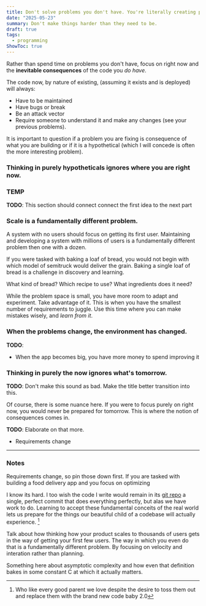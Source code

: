 ```yaml
---
title: Don't solve problems you don't have. You're literally creating problems.
date: "2025-05-23"
summary: Don't make things harder than they need to be.
draft: true
tags:
  - programming
ShowToc: true
---
```

Rather than spend time on problems you don't have, focus on right now and the **inevitable consequences** of the code you *do have*.

<!-- more -->

The code now, by nature of existing, (assuming it exists and is deployed) will always: 
- Have to be maintained
- Have bugs or break
- Be an attack vector
- Require someone to understand it and make any changes (see your previous problems). 

It is important to question if a problem you are fixing is consequence of what you are building or if it is a hypothetical (which I will concede is often the more interesting problem).

### Thinking in purely hypotheticals ignores where you are right now.

### TEMP
**TODO**: This section should connect connect the first idea to the next part
 
### Scale is a fundamentally different problem.
A system with no users should focus on getting its first user. Maintaining and developing a system with millions of users is a fundamentally different problem then one with a dozen.

If you were tasked with baking a loaf of bread, you would not begin with which model of semitruck would deliver the grain. Baking a single loaf of bread is a challenge in discovery and learning. 

What kind of bread? Which recipe to use? What ingredients does it need?

While the problem space is small, you have more room to adapt and experiment. Take advantage of it. This is when you have the smallest number of requirements to juggle. Use this time where you can make mistakes wisely, and *learn from it*.

### When the problems change, the environment has changed.

**TODO**:
- When the app becomes big, you have more money to spend improving it

### Thinking in purely the now ignores what's tomorrow.

**TODO**: Don't make this sound as bad. Make the title better transition into this.

Of course, there is some nuance here. If you were to focus purely on right now, you would never be prepared for tomorrow. This is where the notion of consequences comes in.

**TODO**: Elaborate on that more.
- Requirements change

---

### Notes

Requirements change, so pin those down first. If you are tasked with building a food delivery app and  you focus on optimizing

I know its hard. I too wish the code I write would remain in its [git repo](../opinions/) a single, perfect commit that does everything perfectly, but alas we have work to do. Learning to accept these fundamental conceits of the real world lets us prepare for the things our beautiful child of a codebase will actually experience. [^1]


Talk about how thinking how your product scales to thousands of users gets in the way of getting your first few users. The way in which you even do that is a fundamentally different problem. By focusing on velocity and interation rather than planning.

Something here about asymptotic complexity and how even that definition bakes in some constant C at which it actually matters.

[^1]: Who like every good parent we love despite the desire to toss them out and replace them with the brand new code baby 2.0

